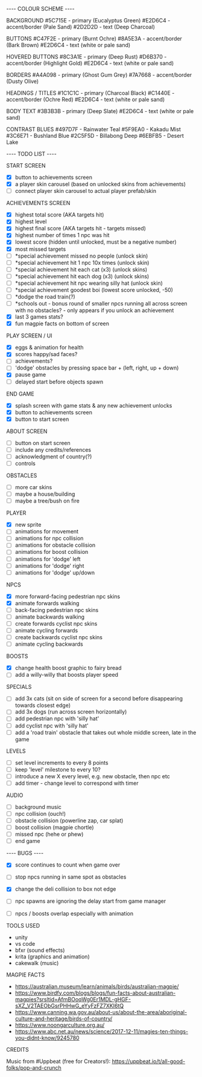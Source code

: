 ---- COLOUR SCHEME  ----  

BACKGROUND
#5C715E - primary (Eucalyptus Green)
#E2D6C4 - accent/border (Pale Sand)
#2D2D2D - text (Deep Charcoal)

BUTTONS
#C47F2E - primary (Burnt Ochre)
#8A5E3A - accent/border (Bark Brown)
#E2D6C4 - text (white or pale sand)

HOVERED BUTTONS
#8C3A1E - primary (Deep Rust)
#D6B370 - accent/border (Highlight Gold)
#E2D6C4 - text (white or pale sand)

BORDERS
#A4A098 - primary (Ghost Gum Grey)
#7A7668 - accent/border (Dusty Olive)

HEADINGS / TITLES
#1C1C1C - primary (Charcoal Black)
#C1440E - accent/border (Ochre Red)
#E2D6C4 - text (white or pale sand)

BODY TEXT
#3B3B3B - primary (Deep Slate)
#E2D6C4 - text (white or pale sand)

CONTRAST BLUES
#497D7F - Rainwater Teal
#5F9EA0 - Kakadu Mist
#3C6E71 - Bushland Blue
#2C5F5D - Billabong Deep
#6EBFB5 - Desert Lake


---- TODO LIST  ----  

START SCREEN
- [X] button to achievements screen
- [X] a player skin carousel (based on unlocked skins from achievements)
- [ ] connect player skin carousel to actual player prefab/skin

ACHIEVEMENTS SCREEN
- [X] highest total score (AKA targets hit)
- [X] highest level
- [X] highest final score (AKA targets hit - targets missed)
- [X] highest number of times 1 npc was hit
- [X] lowest score (hidden until unlocked, must be a negative number)
- [X] most missed targets
- [ ] *special achievement missed no people (unlock skin)
- [ ] *special achievement hit 1 npc 10x times (unlock skin)
- [ ] *special achievement hit each cat (x3) (unlock skins)
- [ ] *special achievement hit each dog (x3) (unlock skins)
- [ ] *special achievement hit npc wearing silly hat (unlock skin)
- [ ] *special achievement goodest boi (lowest score unlocked, -50)
- [ ] *dodge the road train(?)
- [ ] *schools out - bonus round of smaller npcs running all across screen with no obstacles? - only appears if you unlock an achievement
- [X] last 3 games stats?
- [X] fun magpie facts on bottom of screen

PLAY SCREEN / UI
- [X] eggs & animation for health
- [X] scores happy/sad faces?
- [ ] achievements?
- [ ] 'dodge' obstacles by pressing space bar + (left, right, up + down)
- [X] pause game
- [ ] delayed start before objects spawn

END GAME
- [X] splash screen with game stats & any new achievement unlocks
- [X] button to achievements screen
- [X] button to start screen

ABOUT SCREEN
- [ ] button on start screen
- [ ] include any credits/references
- [ ] acknowledgment of country(?)
- [ ] controls

OBSTACLES
- [ ] more car skins
- [ ] maybe a house/building
- [ ] maybe a tree/bush on fire

PLAYER
- [X] new sprite
- [ ] animations for movement
- [ ] animations for npc collision
- [ ] animations for obstacle collision
- [ ] animations for boost collision
- [ ] animations for 'dodge' left
- [ ] animations for 'dodge' right
- [ ] animations for 'dodge' up/down

NPCS
- [X] more forward-facing pedestrian npc skins
- [X] animate forwards walking
- [ ] back-facing pedestrian npc skins
- [ ] animate backwards walking
- [ ] create forwards cyclist npc skins
- [ ] animate cycling forwards
- [ ] create backwards cyclist npc skins
- [ ] animate cycling backwards

BOOSTS
- [X] change health boost graphic to fairy bread
- [ ] add a willy-willy that boosts player speed

SPECIALS
- [ ] add 3x cats (sit on side of screen for a second before disappearing towards closest edge)
- [ ] add 3x dogs (run across screen horizontally)
- [ ] add pedestrian npc with 'silly hat'
- [ ] add cyclist npc with 'silly hat'
- [ ] add a 'road train' obstacle that takes out whole middle screen, late in the game

LEVELS
- [ ] set level increments to every 8 points
- [ ] keep 'level' milestone to every 10?
- [ ] introduce a new X every level, e.g. new obstacle, then npc etc
- [ ] add timer - change level to correspond with timer

AUDIO
- [ ] background music
- [ ] npc collision (ouch!)
- [ ] obstacle collision (powerline zap, car splat)
- [ ] boost collision (magpie chortle)
- [ ] missed npc (hehe or phew)
- [ ] end game

---- BUGS  ----  
- [X] score continues to count when game over
- [ ] stop npcs running in same spot as obstacles
- [X] change the deli collision to box not edge
- [ ] npc spawns are ignoring the delay start from game manager
- [ ] npcs / boosts overlap especially with animation






TOOLS USED
- unity
- vs code
- bfxr (sound effects)
- krita (graphics and animation)
- cakewalk (music)


MAGPIE FACTS
- https://australian.museum/learn/animals/birds/australian-magpie/
- https://www.birdfy.com/blogs/blogs/fun-facts-about-australian-magpies?srsltid=AfmBOoqWg0Er1MDL-gHGF-sXZ_V2TAEObGsrPHHwG_eYyFzFZ7XKI6tQ
- https://www.canning.wa.gov.au/about-us/about-the-area/aboriginal-culture-and-heritage/birds-of-country/
- https://www.noongarculture.org.au/
- https://www.abc.net.au/news/science/2017-12-11/magies-ten-things-you-didnt-know/9245780


CREDITS

Music from #Uppbeat (free for Creators!):
https://uppbeat.io/t/all-good-folks/pop-and-crunch




